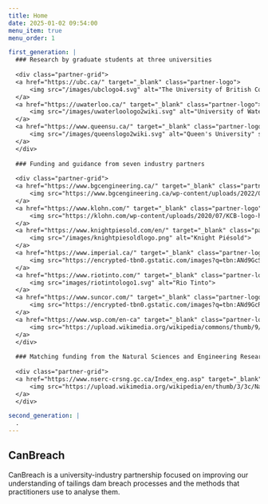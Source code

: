 ```yaml
---
title: Home
date: 2025-01-02 09:54:00
menu_item: true
menu_order: 1

first_generation: |
  ### Research by graduate students at three universities
  
  <div class="partner-grid">
  <a href="https://ubc.ca/" target="_blank" class="partner-logo">
      <img src="/images/ubclogo4.svg" alt="The University of British Columbia">
  </a>
  <a href="https://uwaterloo.ca/" target="_blank" class="partner-logo">
      <img src="/images/uwaterloologo2wiki.svg" alt="University of Waterloo">
  </a>
  <a href="https://www.queensu.ca/" target="_blank" class="partner-logo">
      <img src="/images/queenslogo2wiki.svg" alt="Queen's University" style="width:75%; height:auto">
  </a>
  </div>
  
  ### Funding and guidance from seven industry partners
  
  <div class="partner-grid">
  <a href="https://www.bgcengineering.ca/" target="_blank" class="partner-logo">
      <img src="https://www.bgcengineering.ca/wp-content/uploads/2022/08/BGC-Colour-Logo_White-Box.png" alt="BGC Engineering">
  </a>
  <a href="https://www.klohn.com/" target="_blank" class="partner-logo">
      <img src="https://klohn.com/wp-content/uploads/2020/07/KCB-logo-horizontal.png" alt="Klohn Crippen Berger">
  </a>
  <a href="https://www.knightpiesold.com/en/" target="_blank" class="partner-logo">
      <img src="/images/knightpiesoldlogo.png" alt="Knight Piésold">
  </a>
  <a href="https://www.imperial.ca/" target="_blank" class="partner-logo">
      <img src="https://encrypted-tbn0.gstatic.com/images?q=tbn:ANd9GcS_t2ohEj5yzt8WObgRZ5tiVgE27c93omoErg&s" alt="Imperial Oil">
  </a>
  <a href="https://www.riotinto.com/" target="_blank" class="partner-logo">
      <img src="images/riotintologo1.svg" alt="Rio Tinto">
  </a>
  <a href="https://www.suncor.com/" target="_blank" class="partner-logo">
      <img src="https://encrypted-tbn0.gstatic.com/images?q=tbn:ANd9GcRadqPd8n2lpTtli2gLkPg2uz79Gp_gUUXmEQ&s" alt="Suncor Energy">
  </a>
  <a href="https://www.wsp.com/en-ca" target="_blank" class="partner-logo">
      <img src="https://upload.wikimedia.org/wikipedia/commons/thumb/9/92/WSP_logo.svg/1200px-WSP_logo.svg.png" alt="WSP">
  </a>
  </div>
  
  ### Matching funding from the Natural Sciences and Engineering Research Council of Canada
  
  <div class="partner-grid">
  <a href="https://www.nserc-crsng.gc.ca/Index_eng.asp" target="_blank" class="partner-logo">
      <img src="https://upload.wikimedia.org/wikipedia/en/thumb/3/3c/Natural_Sciences_and_Engineering_Research_Council_Logo.svg/1200px-Natural_Sciences_and_Engineering_Research_Council_Logo.svg.png" alt="Natural Sciences and Engineering Research Council of Canada">
  </a>
  </div>

second_generation: |
  .
---
```


## CanBreach

CanBreach is a university-industry partnership focused on improving our understanding of tailings dam breach processes and the methods that practitioners use to analyse them.
